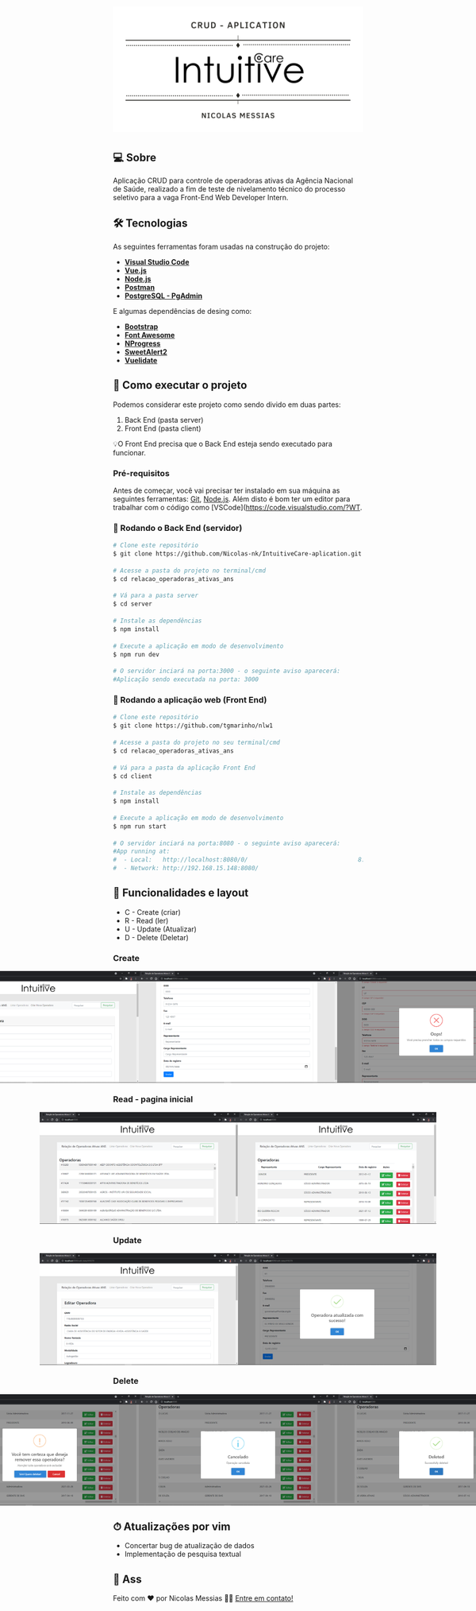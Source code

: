 <h1 aling="center">
     <img alt="IntuitiveCare" title="IntuitiveCare-Aplication" src="./client/src/assets/banner.jpg" />
</h1>

## 💻 Sobre

Aplicação CRUD para controle de operadoras ativas da Agência Nacional de Saúde, realizado a fim de teste de nivelamento técnico do processo seletivo para a vaga Front-End Web Developer Intern.

## 🛠 Tecnologias

As seguintes ferramentas foram usadas na construção do projeto:

* **[Visual Studio Code](https://code.visualstudio.com/?WT.mc_id=javascript-9652-gllemos)**
* **[Vue.js](https://vuejs.org/)**
* **[Node.js](https://nodejs.org/en/)**
* **[Postman](https://www.getpostman.com/)**
* **[PostgreSQL - PgAdmin](https://www.postgresql.org/download/)**

E algumas dependências de desing como:

* **[Bootstrap](https://getbootstrap.com.br/)**
* **[Font Awesome](https://fontawesome.com/)**
* **[NProgress](https://www.npmjs.com/package/nprogress)**
* **[SweetAlert2](https://www.npmjs.com/package/vue-sweetalert2)**
* **[Vuelidate](https://vuelidate.js.org/)**

## 🚀 Como executar o projeto

Podemos considerar este projeto como sendo divido em duas partes:
1. Back End (pasta server) 
2. Front End (pasta client)

💡O Front End precisa que o Back End esteja sendo executado para funcionar.

### Pré-requisitos
Antes de começar, você vai precisar ter instalado em sua máquina as seguintes ferramentas:
[Git](https://git-scm.com), [Node.js](https://nodejs.org/en/). 
Além disto é bom ter um editor para trabalhar com o código como [VSCode](https://code.visualstudio.com/?WT.

### 🎲 Rodando o Back End (servidor)

```bash
# Clone este repositório
$ git clone https://github.com/Nicolas-nk/IntuitiveCare-aplication.git

# Acesse a pasta do projeto no terminal/cmd
$ cd relacao_operadoras_ativas_ans

# Vá para a pasta server
$ cd server

# Instale as dependências
$ npm install

# Execute a aplicação em modo de desenvolvimento
$ npm run dev

# O servidor inciará na porta:3000 - o seguinte aviso aparecerá: 
#Aplicação sendo executada na porta: 3000
```
### 🧭 Rodando a aplicação web (Front End)

```bash
# Clone este repositório
$ git clone https://github.com/tgmarinho/nlw1

# Acesse a pasta do projeto no seu terminal/cmd
$ cd relacao_operadoras_ativas_ans

# Vá para a pasta da aplicação Front End
$ cd client

# Instale as dependências
$ npm install

# Execute a aplicação em modo de desenvolvimento
$ npm run start

# O servidor inciará na porta:8080 - o seguinte aviso aparecerá: 
#App running at:
#  - Local:   http://localhost:8080/0/                               8:8080/
#  - Network: http://192.168.15.148:8080/    
```
## 🧩 Funcionalidades e layout

* C - Create (criar)
* R - Read (ler)
* U - Update (Atualizar)
* D - Delete (Deletar)

### Create

<p align="center" style="display: flex; align-items: flex-start; justify-content: center;">
  <img alt="Create" title="Adicionar Operadora" src="./client/src/assets/prints/Create1.png" width="400px">

  <img alt="Create" title="Adicionar Operadora" src="./client/src/assets/prints/Create2.png" width="400px">

  <img alt="FormValidation" title="Validação de formúlario" src="./client/src/assets/prints/FormValidation.png" width="400px">
</p>

### Read - pagina inicial

<p align="center" style="display: flex; align-items: flex-start; justify-content: center;">
  <img alt="Create" title="Adicionar Operadora" src="./client/src/assets/prints/View1.png" width="400px">

  <img alt="Create" title="Adicionar Operadora" src="./client/src/assets/prints/View2.png" width="400px">
</p>

### Update

<p align="center" style="display: flex; align-items: flex-start; justify-content: center;">
  <img alt="Edit" title="Adicionar Operadora" src="./client/src/assets/prints/Edit1.png" width="400px">

  <img alt="Create" title="Adicionar Operadora" src="./client/src/assets/prints/Edit2.png" width="400px">
</p>

### Delete

<p align="center" style="display: flex; align-items: flex-start; justify-content: center;">
  <img alt="Delete" title="Deletar Operadora" src="./client/src/assets/prints/Delete1.png" width="400px">

  <img alt="Delete Cancel" title="Deletar Operadora" src="./client/src/assets/prints/DeleteCancel.png" width="400px">

  <img alt="Delete Succesfully" title="Deletar Operadora" src="./client/src/assets/prints/DeleteSuccesfully.png" width="400px">
</p>

## ⏱  Atualizações por vim

* Concertar bug de atualização de dados
* Implementação de pesquisa textual


## 📝 Ass

Feito com ❤️ por Nicolas Messias 👋🏽 [Entre em contato!](linkedin.com/in/nicolas-messias)

